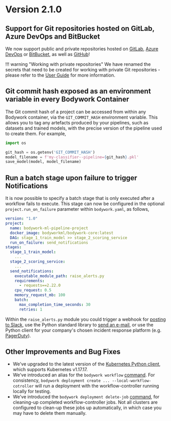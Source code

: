 # Version 2.1.0

## Support for Git repositories hosted on GitLab, Azure DevOps and BitBucket

We now support public and private repositories hosted on [GitLab](https://about.gitlab.com), [Azure DevOps](https://azure.microsoft.com/en-gb/services/devops/) or [BitBucket](https://bitbucket.org/product/), as well as [GitHub](https://github.com)!

!!! warning "Working with private repositories"
    We have renamed the secrets that need to be created for working with private Git repositories - please refer to the [User Guide](../user_guide.md#working-with-private-git-repositories-using-ssh) for more information.

## Git commit hash exposed as an environment variable in every Bodywork Container

The Git commit hash of a project can be accessed from within any Bodywork container, via the `GIT_COMMIT_HASH` environment variable. This allows you to tag any artefacts produced by your pipelines, such as datasets and trained models, with the precise version of the pipeline used to create them. For example,

```python
import os

git_hash = os.getenv('GIT_COMMIT_HASH')
model_filename = f'my-classifier--pipeline={git_hash}.pkl'
save_model(model, model_filename)
```

## Run a batch stage upon failure to trigger Notifications

It is now possible to specify a batch stage that is only executed after a workflow fails to execute. This stage can now be configured in the optional `project.run_on_failure` parameter within `bodywork.yaml`, as follows,

```yaml
version: "1.0"
project:
  name: bodywork-ml-pipeline-project
  docker_image: bodyworkml/bodywork-core:latest
  DAG: stage_1_train_model >> stage_2_scoring_service
  run_on_failure: send_notifications
stages:
  stage_1_train_model:
    ...
  stage_2_scoring_service:
    ...
  send_notifications:
    executable_module_path: raise_alerts.py
    requirements:
      - requests==2.22.0
    cpu_request: 0.5
    memory_request_mb: 100
    batch:
      max_completion_time_seconds: 30
      retries: 1
```

Within the `raise_alerts.py` module you could trigger a webhook for [posting to Slack](https://api.slack.com/tutorials/slack-apps-hello-world), use the Python standard library to [send an e-mail](https://realpython.com/python-send-email/), or use the Python client for your company's chosen incident response platform (e.g. [PagerDuty](https://github.com/PagerDuty/pdpyras)).

## Other Improvements and Bug Fixes

- We've upgraded to the latest version of the [Kubernetes Python client](https://github.com/kubernetes-client/python), which supports Kubernetes v1.17.17.
- We've introduced an alias for the `bodywork workflow` [command](../user_guide.md#testing-workflows-locally). For consistency, `bodywork deployment create ... --local-workflow-cotroller` will run a deployment with the workflow-controller running locally for testing.
- We've introduced the `bodywork deployment delete-job` [command](../cli_reference.md#delete-deployment-jobs), for cleaning-up completed workflow-controller jobs. Not all clusters are configured to clean-up these jobs up automatically, in which case you may have to delete them manually.
